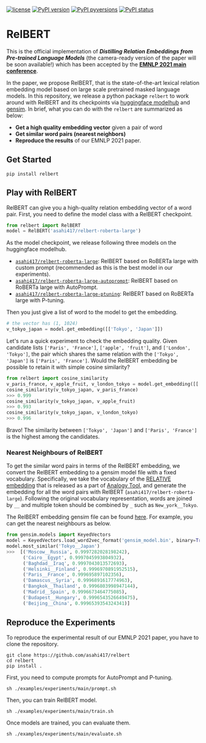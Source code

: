 [![license](https://img.shields.io/badge/License-MIT-brightgreen.svg)](https://github.com/asahi417/relbert/blob/master/LICENSE)
[![PyPI version](https://badge.fury.io/py/relbert.svg)](https://badge.fury.io/py/relbert)
[![PyPI pyversions](https://img.shields.io/pypi/pyversions/relbert.svg)](https://pypi.python.org/pypi/relbert/)
[![PyPI status](https://img.shields.io/pypi/status/relbert.svg)](https://pypi.python.org/pypi/relbert/)

# RelBERT
This is the official implementation of
***Distilling Relation Embeddings from Pre-trained Language Models***
(the camera-ready version of the paper will be soon available!)
which has been accepted by the [**EMNLP 2021 main conference**](https://2021.emnlp.org/).

In the paper, we propose RelBERT, that is the state-of-the-art lexical relation embedding model based on large scale pretrained masked language models.
In this repository, we release a python package `relbert` to work around with RelBERT and its checkpoints via [huggingface modelhub](https://huggingface.co/models) and [gensim](https://radimrehurek.com/gensim/).
In brief, what you can do with the `relbert` are summarized as below:
- **Get a high quality embedding vector** given a pair of word
- **Get similar word pairs (nearest neighbors)**
- **Reproduce the results** of our EMNLP 2021 paper.

## Get Started
```shell
pip install relbert
```

## Play with RelBERT
RelBERT can give you a high-quality relation embedding vector of a word pair. First, you need to define the model class with a RelBERT checkpoint.
```python
from relbert import RelBERT
model = RelBERT('asahi417/relbert-roberta-large')
```
As the model checkpoint, we release following three models on the huggingface modelhub.
- [`asahi417/relbert-roberta-large`](https://huggingface.co/asahi417/relbert-roberta-large): RelBERT based on RoBERTa large with custom prompt (recommended as this is the best model in our experiments).
- [`asahi417/relbert-roberta-large-autoprompt`](https://huggingface.co/asahi417/relbert-roberta-large-autoprompt): RelBERT based on RoBERTa large with AutoPrompt.  
- [`asahi417/relbert-roberta-large-ptuning`](https://huggingface.co/asahi417/relbert-roberta-large-ptuning): RelBERT based on RoBERTa large with P-tuning.

Then you just give a list of word to the model to get the embedding.
```python
# the vector has (1, 1024)
v_tokyo_japan = model.get_embedding([['Tokyo', 'Japan']])
```

Let's run a quick experiment to check the embedding quality. Given candidate lists `['Paris', 'France']`, `['apple', 'fruit']`, and `['London', 'Tokyo']`, the pair which shares
the same relation with the `['Tokyo', 'Japan']` is `['Paris', 'France']`. Would the RelBERT embedding be possible to retain it with simple cosine similarity?  
```python
from relbert import cosine_similarity
v_paris_france, v_apple_fruit, v_london_tokyo = model.get_embedding([['Paris', 'France'], ['apple', 'fruit'], ['London', 'Tokyo']])
cosine_similarity(v_tokyo_japan, v_paris_france)
>>> 0.999
cosine_similarity(v_tokyo_japan, v_apple_fruit)
>>> 0.993
cosine_similarity(v_tokyo_japan, v_london_tokyo)
>>> 0.996
```
Bravo! The similarity between `['Tokyo', 'Japan']` and `['Paris', 'France']` is the highest among the candidates.

### Nearest Neighbours of RelBERT
To get the similar word pairs in terms of the RelBERT embedding, we convert the RelBERT embedding to a gensim model file with a fixed vocabulary.
Specifically, we take the vocabulary of the [RELATIVE embedding](http://josecamachocollados.com/papers/relative_ijcai2019.pdf) that is released as a part of
[Analogy Tool](https://github.com/asahi417/AnalogyTools#relative-embedding), and generate the embedding for all the word pairs with RelBERT (`asahi417/relbert-roberta-large`).
Following the original vocabulary representation, words are joined by `__` and multiple token should be combined by `_` such as `New_york__Tokyo`.

The RelBERT embedding gensim file can be found [here](https://drive.google.com/file/d/1z3UeWALwf6EkujI3oYUCwkrIhMuJFdRA/view?usp=sharing). For example, you can get the nearest neighbours as below.
```python
from gensim.models import KeyedVectors
model = KeyedVectors.load_word2vec_format('gensim_model.bin', binary=True)
model.most_similar('Tokyo__Japan')
>>>  [('Moscow__Russia', 0.9997282028198242),
      ('Cairo__Egypt', 0.9997045993804932),
      ('Baghdad__Iraq', 0.9997043013572693),
      ('Helsinki__Finland', 0.9996970891952515),
      ('Paris__France', 0.999695897102356),
      ('Damascus__Syria', 0.9996891617774963),
      ('Bangkok__Thailand', 0.9996803998947144),
      ('Madrid__Spain', 0.9996673464775085),
      ('Budapest__Hungary', 0.9996543526649475),
      ('Beijing__China', 0.9996539354324341)]
```




## Reproduce the Experiments
To reproduce the experimental result of our EMNLP 2021 paper, you have to clone the repository.
```shell
git clone https://github.com/asahi417/relbert
cd relbert
pip install .
```
First, you need to compute prompts for AutoPrompt and P-tuning.
```shell
sh ./examples/experiments/main/prompt.sh
```
Then, you can train RelBERT model.
```shell
sh ./examples/experiments/main/train.sh
```
Once models are trained, you can evaluate them.
```shell
sh ./examples/experiments/main/evaluate.sh
```


